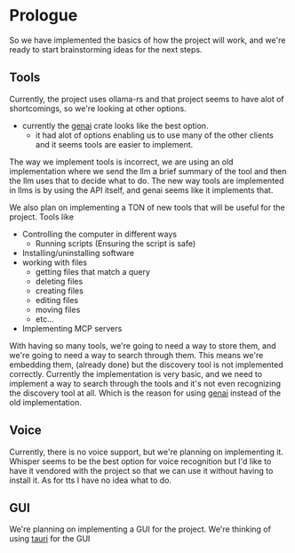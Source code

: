 # Prologue

So we have implemented the basics of how the project will work, and we're ready to start brainstorming ideas for the next steps.

## Tools

Currently, the project uses ollama-rs and that  project seems to have alot of shortcomings, so we're looking at other options.

- currently the [genai](https://docs.rs/genai/0.1.23/genai/index.html) crate looks like the best option.
  - it had alot of options enabling us to use many of the other clients and it seems tools are easier to implement.

The way we implement tools is incorrect, we are using an old implementation where we send the llm a brief summary of the tool and then the llm uses that to decide what to do.
The new way tools are implemented in llms is by using the API itself, and genai seems like it implements that.

We also plan on implementing a TON of new tools that will be useful for the project. Tools like

- Controlling the computer in different ways
  - Running scripts (Ensuring the script is safe)
- Installing/uninstalling software
- working with files
  - getting files that match a query
  - deleting files
  - creating files
  - editing files
  - moving files
  - etc...
- Implementing MCP servers

With having so many tools, we're going to need a way to store them, and we're going to need a way to search through them.
This means we're embedding them, (already done) but the discovery tool is not implemented correctly. Currently the implementation is very basic, and we need to implement a way to search through the tools and it's not even recognizing the discovery tool at all. Which is the reason for using [genai](https://docs.rs/genai/0.1.23/genai/index.html) instead of the old implementation.

## Voice

Currently, there is no voice support, but we're planning on implementing it.
Whisper seems to be the best option for voice recognition but I'd like to have it vendored with the project so that we can use it without having to install it.
As for tts I have no idea what to do.

## GUI

We're planning on implementing a GUI for the project.
We're thinking of using [tauri](https://tauri.app/) for the GUI
